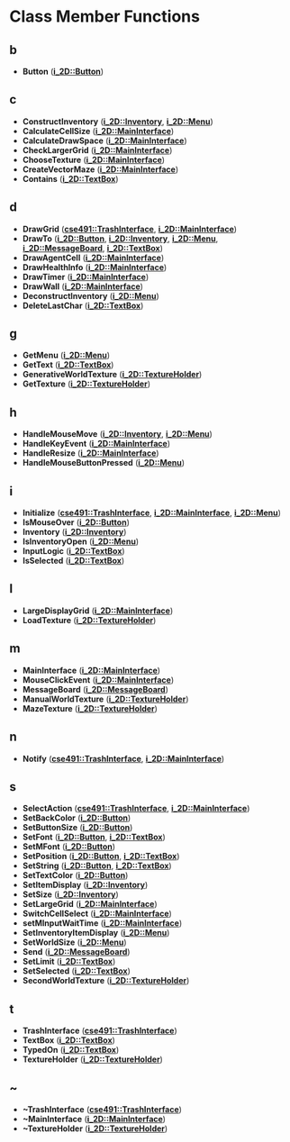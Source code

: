 
# Class Member Functions



## b

* **Button** ([**i\_2D::Button**](classi__2_d_1_1_button.md))


## c

* **ConstructInventory** ([**i\_2D::Inventory**](classi__2_d_1_1_inventory.md), [**i\_2D::Menu**](classi__2_d_1_1_menu.md))
* **CalculateCellSize** ([**i\_2D::MainInterface**](classi__2_d_1_1_main_interface.md))
* **CalculateDrawSpace** ([**i\_2D::MainInterface**](classi__2_d_1_1_main_interface.md))
* **CheckLargerGrid** ([**i\_2D::MainInterface**](classi__2_d_1_1_main_interface.md))
* **ChooseTexture** ([**i\_2D::MainInterface**](classi__2_d_1_1_main_interface.md))
* **CreateVectorMaze** ([**i\_2D::MainInterface**](classi__2_d_1_1_main_interface.md))
* **Contains** ([**i\_2D::TextBox**](classi__2_d_1_1_text_box.md))


## d

* **DrawGrid** ([**cse491::TrashInterface**](classcse491_1_1_trash_interface.md), [**i\_2D::MainInterface**](classi__2_d_1_1_main_interface.md))
* **DrawTo** ([**i\_2D::Button**](classi__2_d_1_1_button.md), [**i\_2D::Inventory**](classi__2_d_1_1_inventory.md), [**i\_2D::Menu**](classi__2_d_1_1_menu.md), [**i\_2D::MessageBoard**](classi__2_d_1_1_message_board.md), [**i\_2D::TextBox**](classi__2_d_1_1_text_box.md))
* **DrawAgentCell** ([**i\_2D::MainInterface**](classi__2_d_1_1_main_interface.md))
* **DrawHealthInfo** ([**i\_2D::MainInterface**](classi__2_d_1_1_main_interface.md))
* **DrawTimer** ([**i\_2D::MainInterface**](classi__2_d_1_1_main_interface.md))
* **DrawWall** ([**i\_2D::MainInterface**](classi__2_d_1_1_main_interface.md))
* **DeconstructInventory** ([**i\_2D::Menu**](classi__2_d_1_1_menu.md))
* **DeleteLastChar** ([**i\_2D::TextBox**](classi__2_d_1_1_text_box.md))


## g

* **GetMenu** ([**i\_2D::Menu**](classi__2_d_1_1_menu.md))
* **GetText** ([**i\_2D::TextBox**](classi__2_d_1_1_text_box.md))
* **GenerativeWorldTexture** ([**i\_2D::TextureHolder**](classi__2_d_1_1_texture_holder.md))
* **GetTexture** ([**i\_2D::TextureHolder**](classi__2_d_1_1_texture_holder.md))


## h

* **HandleMouseMove** ([**i\_2D::Inventory**](classi__2_d_1_1_inventory.md), [**i\_2D::Menu**](classi__2_d_1_1_menu.md))
* **HandleKeyEvent** ([**i\_2D::MainInterface**](classi__2_d_1_1_main_interface.md))
* **HandleResize** ([**i\_2D::MainInterface**](classi__2_d_1_1_main_interface.md))
* **HandleMouseButtonPressed** ([**i\_2D::Menu**](classi__2_d_1_1_menu.md))


## i

* **Initialize** ([**cse491::TrashInterface**](classcse491_1_1_trash_interface.md), [**i\_2D::MainInterface**](classi__2_d_1_1_main_interface.md), [**i\_2D::Menu**](classi__2_d_1_1_menu.md))
* **IsMouseOver** ([**i\_2D::Button**](classi__2_d_1_1_button.md))
* **Inventory** ([**i\_2D::Inventory**](classi__2_d_1_1_inventory.md))
* **IsInventoryOpen** ([**i\_2D::Menu**](classi__2_d_1_1_menu.md))
* **InputLogic** ([**i\_2D::TextBox**](classi__2_d_1_1_text_box.md))
* **IsSelected** ([**i\_2D::TextBox**](classi__2_d_1_1_text_box.md))


## l

* **LargeDisplayGrid** ([**i\_2D::MainInterface**](classi__2_d_1_1_main_interface.md))
* **LoadTexture** ([**i\_2D::TextureHolder**](classi__2_d_1_1_texture_holder.md))


## m

* **MainInterface** ([**i\_2D::MainInterface**](classi__2_d_1_1_main_interface.md))
* **MouseClickEvent** ([**i\_2D::MainInterface**](classi__2_d_1_1_main_interface.md))
* **MessageBoard** ([**i\_2D::MessageBoard**](classi__2_d_1_1_message_board.md))
* **ManualWorldTexture** ([**i\_2D::TextureHolder**](classi__2_d_1_1_texture_holder.md))
* **MazeTexture** ([**i\_2D::TextureHolder**](classi__2_d_1_1_texture_holder.md))


## n

* **Notify** ([**cse491::TrashInterface**](classcse491_1_1_trash_interface.md), [**i\_2D::MainInterface**](classi__2_d_1_1_main_interface.md))


## s

* **SelectAction** ([**cse491::TrashInterface**](classcse491_1_1_trash_interface.md), [**i\_2D::MainInterface**](classi__2_d_1_1_main_interface.md))
* **SetBackColor** ([**i\_2D::Button**](classi__2_d_1_1_button.md))
* **SetButtonSize** ([**i\_2D::Button**](classi__2_d_1_1_button.md))
* **SetFont** ([**i\_2D::Button**](classi__2_d_1_1_button.md), [**i\_2D::TextBox**](classi__2_d_1_1_text_box.md))
* **SetMFont** ([**i\_2D::Button**](classi__2_d_1_1_button.md))
* **SetPosition** ([**i\_2D::Button**](classi__2_d_1_1_button.md), [**i\_2D::TextBox**](classi__2_d_1_1_text_box.md))
* **SetString** ([**i\_2D::Button**](classi__2_d_1_1_button.md), [**i\_2D::TextBox**](classi__2_d_1_1_text_box.md))
* **SetTextColor** ([**i\_2D::Button**](classi__2_d_1_1_button.md))
* **SetItemDisplay** ([**i\_2D::Inventory**](classi__2_d_1_1_inventory.md))
* **SetSize** ([**i\_2D::Inventory**](classi__2_d_1_1_inventory.md))
* **SetLargeGrid** ([**i\_2D::MainInterface**](classi__2_d_1_1_main_interface.md))
* **SwitchCellSelect** ([**i\_2D::MainInterface**](classi__2_d_1_1_main_interface.md))
* **setMInputWaitTime** ([**i\_2D::MainInterface**](classi__2_d_1_1_main_interface.md))
* **SetInventoryItemDisplay** ([**i\_2D::Menu**](classi__2_d_1_1_menu.md))
* **SetWorldSize** ([**i\_2D::Menu**](classi__2_d_1_1_menu.md))
* **Send** ([**i\_2D::MessageBoard**](classi__2_d_1_1_message_board.md))
* **SetLimit** ([**i\_2D::TextBox**](classi__2_d_1_1_text_box.md))
* **SetSelected** ([**i\_2D::TextBox**](classi__2_d_1_1_text_box.md))
* **SecondWorldTexture** ([**i\_2D::TextureHolder**](classi__2_d_1_1_texture_holder.md))


## t

* **TrashInterface** ([**cse491::TrashInterface**](classcse491_1_1_trash_interface.md))
* **TextBox** ([**i\_2D::TextBox**](classi__2_d_1_1_text_box.md))
* **TypedOn** ([**i\_2D::TextBox**](classi__2_d_1_1_text_box.md))
* **TextureHolder** ([**i\_2D::TextureHolder**](classi__2_d_1_1_texture_holder.md))


## ~

* **~TrashInterface** ([**cse491::TrashInterface**](classcse491_1_1_trash_interface.md))
* **~MainInterface** ([**i\_2D::MainInterface**](classi__2_d_1_1_main_interface.md))
* **~TextureHolder** ([**i\_2D::TextureHolder**](classi__2_d_1_1_texture_holder.md))




